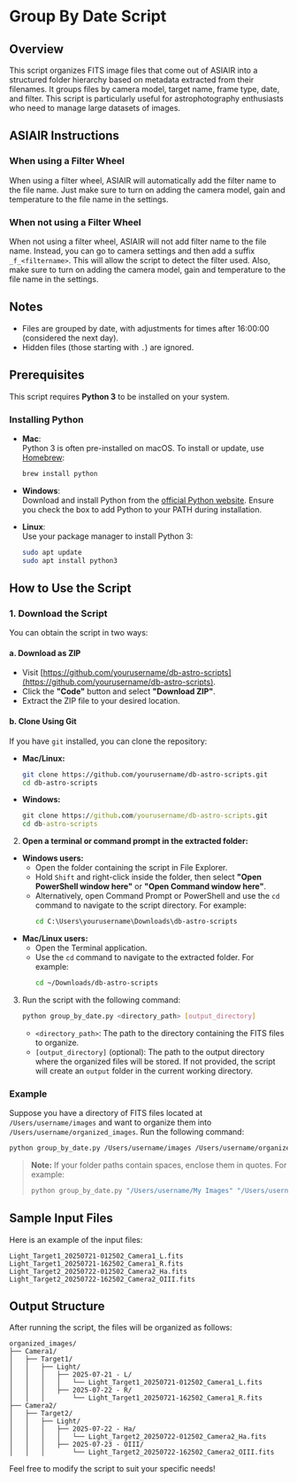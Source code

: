 # Group By Date Script

## Overview

This script organizes FITS image files that come out of ASIAIR into a structured folder hierarchy based on metadata extracted from their filenames. It groups files by camera model, target name, frame type, date, and filter. This script is particularly useful for astrophotography enthusiasts who need to manage large datasets of images.

## ASIAIR Instructions

### When using a Filter Wheel

When using a filter wheel, ASIAIR will automatically add the filter name to the file name. Just make sure to turn on adding the camera model, gain and temperature to the file name in the settings.

### When not using a Filter Wheel

When not using a filter wheel, ASIAIR will not add filter name to the file name. Instead, you can go to camera settings and then add a suffix `_f_<filtername>`. This will allow the script to detect the filter used. Also, make sure to turn on adding the camera model, gain and temperature to the file name in the settings.

## Notes

- Files are grouped by date, with adjustments for times after 16:00:00 (considered the next day).
- Hidden files (those starting with `.`) are ignored.

## Prerequisites

This script requires **Python 3** to be installed on your system.

### Installing Python

- **Mac**:  
  Python 3 is often pre-installed on macOS. To install or update, use [Homebrew](https://brew.sh/):

  ```bash
  brew install python
  ```

- **Windows**:  
  Download and install Python from the [official Python website](https://www.python.org/downloads/). Ensure you check the box to add Python to your PATH during installation.

- **Linux**:  
  Use your package manager to install Python 3:
  ```bash
  sudo apt update
  sudo apt install python3
  ```

## How to Use the Script

### 1. Download the Script

You can obtain the script in two ways:

#### a. Download as ZIP

- Visit [https://github.com/yourusername/db-astro-scripts](https://github.com/yourusername/db-astro-scripts).
- Click the **"Code"** button and select **"Download ZIP"**.
- Extract the ZIP file to your desired location.

#### b. Clone Using Git

If you have `git` installed, you can clone the repository:

- **Mac/Linux:**

  ```bash
  git clone https://github.com/yourusername/db-astro-scripts.git
  cd db-astro-scripts
  ```

- **Windows:**
  ```cmd
  git clone https://github.com/yourusername/db-astro-scripts.git
  cd db-astro-scripts
  ```

2. **Open a terminal or command prompt in the extracted folder:**

- **Windows users:**
  - Open the folder containing the script in File Explorer.
  - Hold `Shift` and right-click inside the folder, then select **"Open PowerShell window here"** or **"Open Command window here"**.
  - Alternatively, open Command Prompt or PowerShell and use the `cd` command to navigate to the script directory. For example:
    ```cmd
    cd C:\Users\yourusername\Downloads\db-astro-scripts
    ```
- **Mac/Linux users:**
  - Open the Terminal application.
  - Use the `cd` command to navigate to the extracted folder. For example:
    ```bash
    cd ~/Downloads/db-astro-scripts
    ```

3. Run the script with the following command:
   ```bash
   python group_by_date.py <directory_path> [output_directory]
   ```
   - `<directory_path>`: The path to the directory containing the FITS files to organize.
   - `[output_directory]` (optional): The path to the output directory where the organized files will be stored. If not provided, the script will create an `output` folder in the current working directory.

### Example

Suppose you have a directory of FITS files located at `/Users/username/images` and want to organize them into `/Users/username/organized_images`. Run the following command:

```bash
python group_by_date.py /Users/username/images /Users/username/organized_images
```

> **Note:** If your folder paths contain spaces, enclose them in quotes. For example:
>
> ```bash
> python group_by_date.py "/Users/username/My Images" "/Users/username/organized images"
> ```

## Sample Input Files

Here is an example of the input files:

```
Light_Target1_20250721-012502_Camera1_L.fits
Light_Target1_20250721-162502_Camera1_R.fits
Light_Target2_20250722-012502_Camera2_Ha.fits
Light_Target2_20250722-162502_Camera2_OIII.fits
```

## Output Structure

After running the script, the files will be organized as follows:

```
organized_images/
├── Camera1/
│   ├── Target1/
│   │   ├── Light/
│   │   │   ├── 2025-07-21 - L/
│   │   │   │   └── Light_Target1_20250721-012502_Camera1_L.fits
│   │   │   ├── 2025-07-22 - R/
│   │   │       └── Light_Target1_20250721-162502_Camera1_R.fits
├── Camera2/
│   ├── Target2/
│   │   ├── Light/
│   │   │   ├── 2025-07-22 - Ha/
│   │   │   │   └── Light_Target2_20250722-012502_Camera2_Ha.fits
│   │   │   ├── 2025-07-23 - OIII/
│   │   │       └── Light_Target2_20250722-162502_Camera2_OIII.fits
```

Feel free to modify the script to suit your specific needs!
